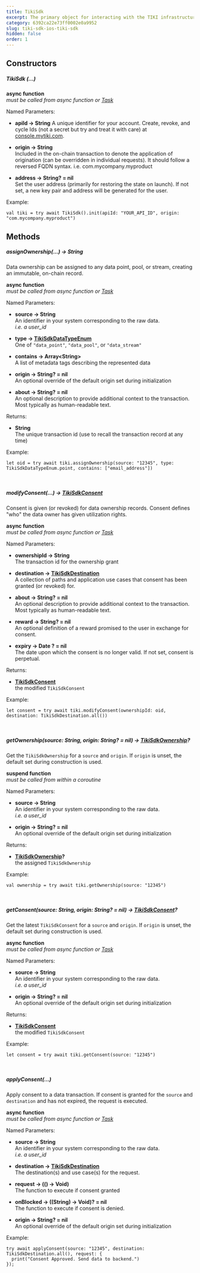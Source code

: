 ```yaml
---
title: TikiSdk
excerpt: The primary object for interacting with the TIKI infrastructure. Use `TikiSdk` to assign ownership, modify, and apply consent.
category: 6392ca22e73ff0002e0a9952
slug: tiki-sdk-ios-tiki-sdk
hidden: false
order: 1
---
```


## Constructors

##### TikiSdk (...)

**async function**  
_must be called from async function or [Task](https://developer.apple.com/documentation/swift/task)_

Named Parameters:

- **apiId &#8594; String**
  A unique identifier for your account. Create, revoke, and cycle Ids (not a secret but try and treat it with care) at [console.mytiki.com](https://console.mytiki.com).


- **origin &#8594; String**  
  Included in the on-chain transaction to denote the application of origination (can be overridden in individual requests). It should follow a reversed FQDN syntax. i.e. com.mycompany.myproduct


- **address &#8594; String? = nil**  
  Set the user address (primarily for restoring the state on launch). If not set, a new key pair and address will be generated for the user.

Example:

```
val tiki = try await TikiSdk().init(apiId: "YOUR_API_ID", origin: "com.mycompany.myproduct")
```

## Methods

##### assignOwnership(...) &#8594; String
Data ownership can be assigned to any data point, pool, or stream, creating an immutable, on-chain record.  

**async function**  
_must be called from async function or [Task](https://developer.apple.com/documentation/swift/task)_

Named Parameters:
- **source &#8594; String**  
  An identifier in your system corresponding to the raw data.  
  _i.e. a user_id_


- **type &#8594; [TikiSdkDataTypeEnum](tiki-sdk-ios-tiki-sdk-data-type-enum)**  
  One of `"data_point"`, `"data_pool"`, or `"data_stream"`


- **contains &#8594; Array&lt;String>**  
  A list of metadata tags describing the represented data


- **origin &#8594; String? = nil**  
  An optional override of the default origin set during initialization


- **about &#8594; String? = nil**  
  An optional description to provide additional context to the transaction. Most typically as
  human-readable text.

Returns:

- **String**  
  The unique transaction id (use to recall the transaction record at any time)

Example:

```
let oid = try await tiki.assignOwnership(source: "12345", type: TikiSdkDataTypeEnum.point, contains: ["email_address"])
```

&nbsp;

##### modifyConsent(...) &#8594; [TikiSdkConsent](tiki-sdk-ios-tiki-sdk-consent)
Consent is given (or revoked) for data ownership records. Consent defines "who" the data owner has given utilization rights.

**async function**  
_must be called from async function or [Task](https://developer.apple.com/documentation/swift/task)_

Named Parameters:
- **ownershipId &#8594; String**  
The transaction id for the ownership grant


- **destination &#8594; [TikiSdkDestination](tiki-sdk-ios-tiki-sdk-destination)**  
A collection of paths and application use cases that consent has been granted (or revoked) for.


- **about &#8594; String? = nil**  
An optional description to provide additional context to the transaction. Most typically as human-readable text.


- **reward &#8594; String? = nil**  
An optional definition of a reward promised to the user in exchange for consent.


- **expiry &#8594; Date ? = nil**  
  The date upon which the consent is no longer valid. If not set, consent is perpetual.

Returns:

- **[TikiSdkConsent](tiki-sdk-ios-tiki-sdk-consent)**  
  the modified `TikiSdkConsent`

Example:
```
let consent = try await tiki.modifyConsent(ownershipId: oid, destination: TikiSdkDestination.all())
```

&nbsp;

##### getOwnership(source: String, origin: String? = nil) &#8594; [TikiSdkOwnership](tiki-sdk-ios-tiki-sdk-ownership)?

Get the `TikiSdkOwnership` for a `source` and `origin`. If `origin` is unset, the default set during construction is used.

**suspend function**  
_must be called from within a coroutine_

Named Parameters:

- **source &#8594; String**  
  An identifier in your system corresponding to the raw data.  
  _i.e. a user_id_

- **origin &#8594; String? = nil**  
  An optional override of the default origin set during initialization

Returns:

- **[TikiSdkOwnership](tiki-sdk-ios-tiki-sdk-ownership)?**  
  the assigned `TikiSdkOwnership`

Example:

```
val ownership = try await tiki.getOwnership(source: "12345")
```

&nbsp;

##### getConsent(source: String, origin: String? = nil)  &#8594; [TikiSdkConsent](tiki-sdk-ios-tiki-sdk-consent)?
Get the latest `TikiSdkConsent` for a `source` and `origin`. If `origin` is unset, the default set during construction is used.

**async function**  
_must be called from async function or [Task](https://developer.apple.com/documentation/swift/task)_


Named Parameters:
- **source &#8594; String**  
  An identifier in your system corresponding to the raw data.  
  _i.e. a user_id_


- **origin &#8594; String? = nil**  
An optional override of the default origin set during initialization


Returns:

- **[TikiSdkConsent](tiki-sdk-ios-tiki-sdk-consent)**  
  the modified `TikiSdkConsent`

Example:
```
let consent = try await tiki.getConsent(source: "12345")
```

&nbsp;

##### applyConsent(...) 
Apply consent to a data transaction. If consent is granted for the `source` and `destination` and has not expired, the request is executed.

**async function**  
_must be called from async function or [Task](https://developer.apple.com/documentation/swift/task)_


Named Parameters:
- **source &#8594; String**  
An identifier in your system corresponding to the raw data.  
_i.e. a user_id_


- **destination &#8594; [TikiSdkDestination](tiki-sdk-ios-tiki-sdk-destination)**  
The destination(s) and use case(s) for the request.


- **request &#8594; (() &#8594; Void)**  
The function to execute if consent granted


- **onBlocked &#8594; ((String) &#8594; Void)? = nil**  
The function to execute if consent is denied.


- **origin &#8594; String? = nil**  
  An optional override of the default origin set during initialization

Example:
```
try await applyConsent(source: "12345", destination: TikiSdkDestination.all(), request: {
  print("Consent Approved. Send data to backend.")
});
```

